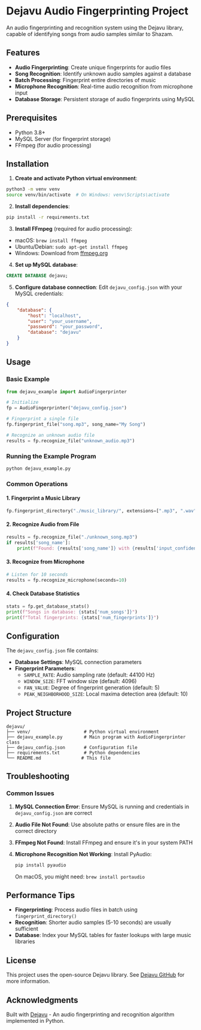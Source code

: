 # Dejavu Audio Fingerprinting Project

An audio fingerprinting and recognition system using the Dejavu library, capable of identifying songs from audio samples similar to Shazam.

## Features

- **Audio Fingerprinting**: Create unique fingerprints for audio files
- **Song Recognition**: Identify unknown audio samples against a database
- **Batch Processing**: Fingerprint entire directories of music
- **Microphone Recognition**: Real-time audio recognition from microphone input
- **Database Storage**: Persistent storage of audio fingerprints using MySQL

## Prerequisites

- Python 3.8+
- MySQL Server (for fingerprint storage)
- FFmpeg (for audio processing)

## Installation

1. **Create and activate Python virtual environment**:
```bash
python3 -m venv venv
source venv/bin/activate  # On Windows: venv\Scripts\activate
```

2. **Install dependencies**:
```bash
pip install -r requirements.txt
```

3. **Install FFmpeg** (required for audio processing):
- macOS: `brew install ffmpeg`
- Ubuntu/Debian: `sudo apt-get install ffmpeg`
- Windows: Download from [ffmpeg.org](https://ffmpeg.org/download.html)

4. **Set up MySQL database**:
```sql
CREATE DATABASE dejavu;
```

5. **Configure database connection**:
Edit `dejavu_config.json` with your MySQL credentials:
```json
{
    "database": {
        "host": "localhost",
        "user": "your_username",
        "password": "your_password",
        "database": "dejavu"
    }
}
```

## Usage

### Basic Example

```python
from dejavu_example import AudioFingerprinter

# Initialize
fp = AudioFingerprinter("dejavu_config.json")

# Fingerprint a single file
fp.fingerprint_file("song.mp3", song_name="My Song")

# Recognize an unknown audio file
results = fp.recognize_file("unknown_audio.mp3")
```

### Running the Example Program

```bash
python dejavu_example.py
```

### Common Operations

#### 1. Fingerprint a Music Library
```python
fp.fingerprint_directory("./music_library/", extensions=[".mp3", ".wav", ".flac"])
```

#### 2. Recognize Audio from File
```python
results = fp.recognize_file("./unknown_song.mp3")
if results['song_name']:
    print(f"Found: {results['song_name']} with {results['input_confidence']:.2%} confidence")
```

#### 3. Recognize from Microphone
```python
# Listen for 10 seconds
results = fp.recognize_microphone(seconds=10)
```

#### 4. Check Database Statistics
```python
stats = fp.get_database_stats()
print(f"Songs in database: {stats['num_songs']}")
print(f"Total fingerprints: {stats['num_fingerprints']}")
```

## Configuration

The `dejavu_config.json` file contains:

- **Database Settings**: MySQL connection parameters
- **Fingerprint Parameters**:
  - `SAMPLE_RATE`: Audio sampling rate (default: 44100 Hz)
  - `WINDOW_SIZE`: FFT window size (default: 4096)
  - `FAN_VALUE`: Degree of fingerprint generation (default: 5)
  - `PEAK_NEIGHBORHOOD_SIZE`: Local maxima detection area (default: 10)

## Project Structure

```
dejavu/
├── venv/                    # Python virtual environment
├── dejavu_example.py        # Main program with AudioFingerprinter class
├── dejavu_config.json       # Configuration file
├── requirements.txt         # Python dependencies
└── README.md               # This file
```

## Troubleshooting

### Common Issues

1. **MySQL Connection Error**: Ensure MySQL is running and credentials in `dejavu_config.json` are correct

2. **Audio File Not Found**: Use absolute paths or ensure files are in the correct directory

3. **FFmpeg Not Found**: Install FFmpeg and ensure it's in your system PATH

4. **Microphone Recognition Not Working**: Install PyAudio:
   ```bash
   pip install pyaudio
   ```
   On macOS, you might need: `brew install portaudio`

## Performance Tips

- **Fingerprinting**: Process audio files in batch using `fingerprint_directory()`
- **Recognition**: Shorter audio samples (5-10 seconds) are usually sufficient
- **Database**: Index your MySQL tables for faster lookups with large music libraries

## License

This project uses the open-source Dejavu library. See [Dejavu GitHub](https://github.com/worldveil/dejavu) for more information.

## Acknowledgments

Built with [Dejavu](https://github.com/worldveil/dejavu) - An audio fingerprinting and recognition algorithm implemented in Python.